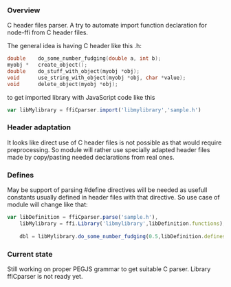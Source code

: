 ### Overview
C header files parser. A try to automate import function declaration for node-ffi from C header files.


The general idea is having C header like this .h:

``` c
double    do_some_number_fudging(double a, int b);
myobj *   create_object();
double    do_stuff_with_object(myobj *obj);
void      use_string_with_object(myobj *obj, char *value);
void      delete_object(myobj *obj);
```

to get imported library with JavaScript code like this

``` js
var libMylibrary = ffiCparser.import('libmylibrary','sample.h')
```

### Header adaptation
It looks like direct use of C header files is not possible as that would require preprocessing.
So module will rather use specially adapted header files made by copy/pasting needed declarations from real ones.

### Defines
May be support of parsing #define directives will be needed as usefull constants usually defined in header files with that directive.
So use case of module will change like that:

``` js
var libDefinition = ffiCparser.parse('sample.h'),
    libMylibrary = ffi.Library('libmylibrary',libDefinition.functions),
     
    dbl = libMylibrary.do_some_number_fudging(0.5,libDefinition.defines.SOME_INTEGER_DEFINITION);
```    

### Current state

Still working on proper PEGJS grammar to get suitable C parser. Library ffiCparser is not ready yet.   
   
     